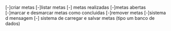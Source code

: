 [-]criar metas
[-]listar metas
   [-] metas realizadas
    [-]metas abertas
[-]marcar e desmarcar metas como concluidas
[-]remover metas
[-]sistema d mensagem
[-] sistema de carregar e salvar metas (tipo um banco de dados)
